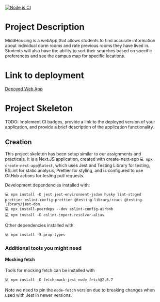 [![Node.js CI](https://github.com/csci312a-f23/project-ellen/actions/workflows/node.js.yml/badge.svg?branch=test-pull-request)](https://github.com/csci312a-f23/project-ellen/actions/workflows/node.js.yml)

# Project Description
MiddHousing is a webApp that allows students to find accurate information about individual dorm rooms and rate previous rooms they have lived in. Students will also have the ability to sort their searches based on specific preferences and see the campus map for specific locations.

# Link to deployment
[Depoyed Web App](https://ellen.csci312.dev)

# Project Skeleton

TODO: Implement CI badges, provide a link to the deployed version of your application, and provide a brief description of the application functionality.

## Creation

This project skeleton has been setup similar to our assignments and practicals. It is a Next.JS application, created with create-next-app `💻 npx create-next-app@latest`, which uses Jest and Testing Library for testing, ESLint for static analysis, Prettier for styling, and is configured to use GitHub actions for testing pull requests.

Development dependencies installed with:

```
💻 npm install -D jest jest-environment-jsdom husky lint-staged prettier eslint-config-prettier @testing-library/react @testing-library/jest-dom
💻 npx install-peerdeps --dev eslint-config-airbnb
💻 npm install -D eslint-import-resolver-alias
```

Other dependencies installed with:

```
💻 npm install -S prop-types
```

### Additional tools you might need

#### Mocking fetch

Tools for mocking fetch can be installed with

```
💻 npm install -D fetch-mock-jest node-fetch@2.6.7
```

Note we need to pin the `node-fetch` version due to breaking changes when used with Jest in newer versions.
